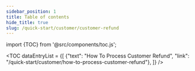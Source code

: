 ```yaml
---
sidebar_position: 1
title: Table of contents
hide_title: true 
slug: /quick-start/customer/customer-refund 
---
```


import {TOC} from '@src/components/toc.js';

<TOC
dataEntryList = {[
{"text": "How To Process Customer Refund", "link": "/quick-start/customer/how-to-process-customer-refund"},
]}
/>
